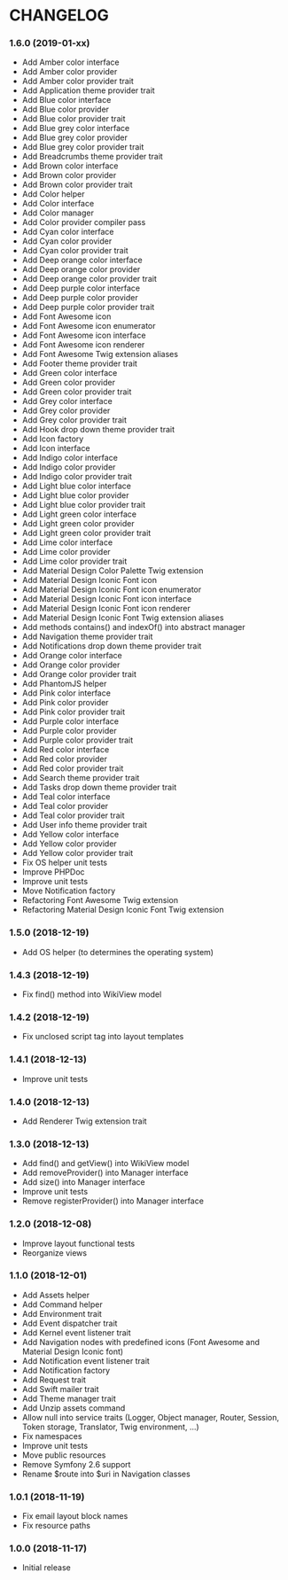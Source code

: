 CHANGELOG
=========

### 1.6.0 (2019-01-xx)

- Add Amber color interface
- Add Amber color provider
- Add Amber color provider trait
- Add Application theme provider trait
- Add Blue color interface
- Add Blue color provider
- Add Blue color provider trait
- Add Blue grey color interface
- Add Blue grey color provider
- Add Blue grey color provider trait
- Add Breadcrumbs theme provider trait
- Add Brown color interface
- Add Brown color provider
- Add Brown color provider trait
- Add Color helper
- Add Color interface
- Add Color manager
- Add Color provider compiler pass
- Add Cyan color interface
- Add Cyan color provider
- Add Cyan color provider trait
- Add Deep orange color interface
- Add Deep orange color provider
- Add Deep orange color provider trait
- Add Deep purple color interface
- Add Deep purple color provider
- Add Deep purple color provider trait
- Add Font Awesome icon
- Add Font Awesome icon enumerator
- Add Font Awesome icon interface
- Add Font Awesome icon renderer
- Add Font Awesome Twig extension aliases
- Add Footer theme provider trait
- Add Green color interface
- Add Green color provider
- Add Green color provider trait
- Add Grey color interface
- Add Grey color provider
- Add Grey color provider trait
- Add Hook drop down theme provider trait
- Add Icon factory
- Add Icon interface
- Add Indigo color interface
- Add Indigo color provider
- Add Indigo color provider trait
- Add Light blue color interface
- Add Light blue color provider
- Add Light blue color provider trait
- Add Light green color interface
- Add Light green color provider
- Add Light green color provider trait
- Add Lime color interface
- Add Lime color provider
- Add Lime color provider trait
- Add Material Design Color Palette Twig extension
- Add Material Design Iconic Font icon
- Add Material Design Iconic Font icon enumerator
- Add Material Design Iconic Font icon interface
- Add Material Design Iconic Font icon renderer
- Add Material Design Iconic Font Twig extension aliases
- Add methods contains() and indexOf() into abstract manager
- Add Navigation theme provider trait
- Add Notifications drop down theme provider trait
- Add Orange color interface
- Add Orange color provider
- Add Orange color provider trait
- Add PhantomJS helper
- Add Pink color interface
- Add Pink color provider
- Add Pink color provider trait
- Add Purple color interface
- Add Purple color provider
- Add Purple color provider trait
- Add Red color interface
- Add Red color provider
- Add Red color provider trait
- Add Search theme provider trait
- Add Tasks drop down theme provider trait
- Add Teal color interface
- Add Teal color provider
- Add Teal color provider trait
- Add User info theme provider trait
- Add Yellow color interface
- Add Yellow color provider
- Add Yellow color provider trait
- Fix OS helper unit tests
- Improve PHPDoc
- Improve unit tests
- Move Notification factory
- Refactoring Font Awesome Twig extension
- Refactoring Material Design Iconic Font Twig extension

### 1.5.0 (2018-12-19)

- Add OS helper (to determines the operating system)

### 1.4.3 (2018-12-19)

- Fix find() method into WikiView model

### 1.4.2 (2018-12-19)

- Fix unclosed script tag into layout templates

### 1.4.1 (2018-12-13)

- Improve unit tests

### 1.4.0 (2018-12-13)

- Add Renderer Twig extension trait

### 1.3.0 (2018-12-13)

- Add find() and getView() into WikiView model
- Add removeProvider() into Manager interface
- Add size() into Manager interface
- Improve unit tests
- Remove registerProvider() into Manager interface

### 1.2.0 (2018-12-08)

- Improve layout functional tests
- Reorganize views

### 1.1.0 (2018-12-01)

- Add Assets helper
- Add Command helper
- Add Environment trait
- Add Event dispatcher trait
- Add Kernel event listener trait
- Add Navigation nodes with predefined icons (Font Awesome and Material Design Iconic font)
- Add Notification event listener trait
- Add Notification factory
- Add Request trait
- Add Swift mailer trait
- Add Theme manager trait
- Add Unzip assets command
- Allow null into service traits (Logger, Object manager, Router, Session, Token storage, Translator, Twig environment, ...)
- Fix namespaces
- Improve unit tests
- Move public resources
- Remove Symfony 2.6 support
- Rename $route into $uri in Navigation classes

### 1.0.1 (2018-11-19)

- Fix email layout block names
- Fix resource paths

### 1.0.0 (2018-11-17)

- Initial release
